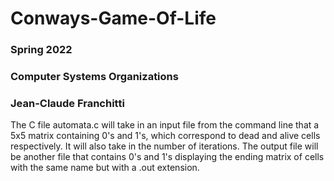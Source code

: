 # Conways-Game-Of-Life
### Spring 2022
### Computer Systems Organizations
### Jean-Claude Franchitti

The C file automata.c will take in an input file from the command line that a 5x5 matrix containing 0's and 1's, which correspond to dead and alive cells respectively. It will also take in the number of iterations. The output file will be another file that contains 0's and 1's displaying the ending matrix of cells with the same name but with a .out extension.

